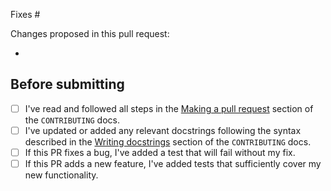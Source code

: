 <!-- To ensure we can review your pull request promptly please complete this template entirely. -->

<!-- Please reference the issue number here. You can replace "Fixes" with "Closes" if it makes more sense. -->
Fixes #

Changes proposed in this pull request:
<!-- Please list all changes/additions here. -->
-

## Before submitting

<!-- Please complete this checklist BEFORE submitting your PR to speed along the review process. -->
- [ ] I've read and followed all steps in the [Making a pull request](https://github.com/allenai/ai2-llm-eval/blob/main/.github/CONTRIBUTING.md#making-a-pull-request)
    section of the `CONTRIBUTING` docs.
- [ ] I've updated or added any relevant docstrings following the syntax described in the
    [Writing docstrings](https://github.com/allenai/ai2-llm-eval/blob/main/.github/CONTRIBUTING.md#writing-docstrings) section of the `CONTRIBUTING` docs.
- [ ] If this PR fixes a bug, I've added a test that will fail without my fix.
- [ ] If this PR adds a new feature, I've added tests that sufficiently cover my new functionality.
